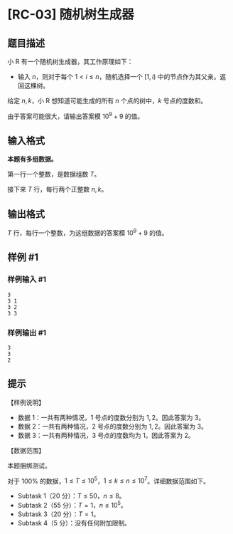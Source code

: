 # [RC-03] 随机树生成器

## 题目描述

小 R 有一个随机树生成器，其工作原理如下：
- 输入 $n$，则对于每个 $1<i\le n$，随机选择一个 $[1,i)$ 中的节点作为其父亲。返回这棵树。

给定 $n,k$，小 R 想知道可能生成的所有 $n$ 个点的树中，$k$ 号点的度数和。

由于答案可能很大，请输出答案模 $10^9+9$ 的值。

## 输入格式

**本题有多组数据。**

第一行一个整数，是数据组数 $T$。

接下来 $T$ 行，每行两个正整数 $n,k$。

## 输出格式

$T$ 行，每行一个整数，为这组数据的答案模 $10^9+9$ 的值。

## 样例 #1

### 样例输入 #1
```
3
3 1
3 2
3 3
```

### 样例输出 #1

```
3
3
2
```

## 提示

【样例说明】

- 数据 $1$：一共有两种情况，$1$ 号点的度数分别为 $1,2$。因此答案为 $3$。
- 数据 $2$：一共有两种情况，$2$ 号点的度数分别为 $1,2$。因此答案为 $3$。
- 数据 $3$：一共有两种情况，$3$ 号点的度数均为 $1$。因此答案为 $2$。

【数据范围】

本题捆绑测试。

对于 $100\%$ 的数据，$1\le T\le 10^5$，$1\le k\le n\le 10^7$。详细数据范围如下。

- Subtask 1（20 分）：$T\le 50$，$n\le 8$。
- Subtask 2（55 分）：$T=1$，$n\le 10^5$。
- Subtask 3（20 分）：$T=1$。
- Subtask 4（5 分）：没有任何附加限制。
